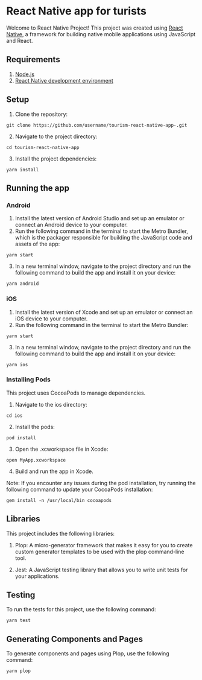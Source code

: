 # React Native app for turists

Welcome to React Native Project! This project was created using [React Native](https://reactnative.dev), a framework for building native mobile applications using JavaScript and React.

## Requirements
1. [Node.js](https://nodejs.org/en/)
2. [React Native development environment](https://reactnative.dev/docs/getting-started)

## Setup

1. Clone the repository:

`git clone https://github.com/username/tourism-react-native-app-.git`

2. Navigate to the project directory:

`cd tourism-react-native-app`

3. Install the project dependencies:

`yarn install`

## Running the app

### Android

1. Install the latest version of Android Studio and set up an emulator or connect an Android device to your computer.
2. Run the following command in the terminal to start the Metro Bundler, which is the packager responsible for building the JavaScript code and assets of the app:

`yarn start`

3. In a new terminal window, navigate to the project directory and run the following command to build the app and install it on your device:

`yarn android`

### iOS

1. Install the latest version of Xcode and set up an emulator or connect an iOS device to your computer.
2. Run the following command in the terminal to start the Metro Bundler:

`yarn start`

3. In a new terminal window, navigate to the project directory and run the following command to build the app and install it on your device:

`yarn ios`

### Installing Pods

This project uses CocoaPods to manage dependencies.

1. Navigate to the ios directory:

`cd ios`

2. Install the pods:

`pod install`

3. Open the .xcworkspace file in Xcode:

`open MyApp.xcworkspace`

4. Build and run the app in Xcode.

Note: If you encounter any issues during the pod installation, try running the following command to update your CocoaPods installation:

`gem install -n /usr/local/bin cocoapods`


## Libraries

This project includes the following libraries:

1. Plop: A micro-generator framework that makes it easy for you to create custom generator templates to be used with the plop command-line tool.

2. Jest: A JavaScript testing library that allows you to write unit tests for your applications.

## Testing

To run the tests for this project, use the following command:

`yarn test`

## Generating Components and Pages

To generate components and pages using Plop, use the following command:

`yarn plop`
